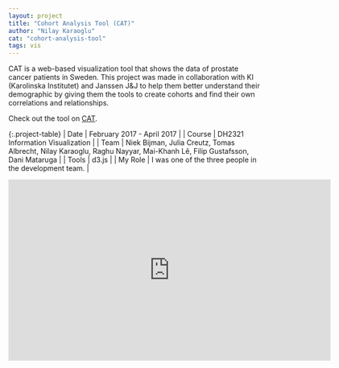 ```yaml
---
layout: project
title: "Cohort Analysis Tool (CAT)"
author: "Nilay Karaoglu"
cat: "cohort-analysis-tool"
tags: vis
---
```


CAT is a web-based visualization tool that shows the data of prostate cancer patients in Sweden. This project was made in collaboration with KI (Karolinska Institutet) and Janssen J&J to help them better understand their demographic by giving them the tools to create cohorts and find their own correlations and relationships.

Check out the tool on [CAT](https://raghunayyar.github.io/IVI17).

{:.project-table}
| Date | February 2017 - April 2017 |
| Course | DH2321 Information Visualization |
| Team | Niek Bijman, Julia Creutz, Tomas Albrecht, Nilay Karaoglu, Raghu Nayyar, Mai-Khanh Lê, Filip Gustafsson, Dani Mataruga |
| Tools | d3.js |
| My Role | I was one of the three people in the development team. |

<div class="text-center"><iframe src="https://player.vimeo.com/video/211194972?byline=0&portrait=0" width="640" height="360"  align="middle" frameborder="0" webkitallowfullscreen mozallowfullscreen allowfullscreen></iframe></div>

